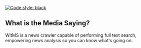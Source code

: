 [![Code style: black](https://img.shields.io/badge/code%20style-black-000000.svg)](https://github.com/psf/black)

## What is the Media Saying?
WitMS is a news crawler capable of performing full text search, empowering news
analysis so you can know what's going on.
